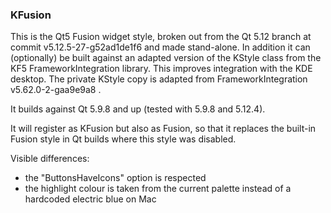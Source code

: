 ### KFusion

This is the Qt5 Fusion widget style, broken out from the Qt 5.12 branch at commit v5.12.5-27-g52ad1de1f6 and made stand-alone.
In addition it can (optionally) be built against an adapted version of the KStyle class from the KF5 FrameworkIntegration library.
This improves integration with the KDE desktop.
The private KStyle copy is adapted from FrameworkIntegration v5.62.0-2-gaa9e9a8 .

It builds against Qt 5.9.8 and up (tested with 5.9.8 and 5.12.4).

It will register as KFusion but also as Fusion, so that it replaces the built-in Fusion style in Qt builds where this style was disabled.

Visible differences:
- the "ButtonsHaveIcons" option is respected
- the highlight colour is taken from the current palette instead of a hardcoded electric blue on Mac
